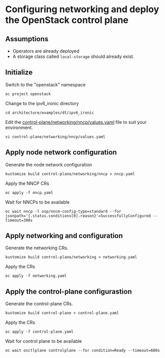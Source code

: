 # Configuring networking and deploy the OpenStack control plane

## Assumptions

- Operators are already deployed
- A storage class called `local-storage` should already exist.

## Initialize

Switch to the "openstack" namespace
```
oc project openstack
```
Change to the ipv6_ironic directory
```
cd architecture/examples/dt/ipv6_ironic
```
Edit the [control-plane/networking/nncp/values.yaml](control-plane/networking/nncp/values.yaml) file to suit your environment.
```
vi control-plane/networking/nncp/values.yaml
```

## Apply node network configuration

Generate the node network configuration
```
kustomize build control-plane/networking/nncp > nncp.yaml
```
Apply the NNCP CRs
```
oc apply -f nncp.yaml
```
Wait for NNCPs to be available
```
oc wait nncp -l osp/nncm-config-type=standard --for jsonpath='{.status.conditions[0].reason}'=SuccessfullyConfigured --timeout=300s
```

## Apply networking and configuration

Generate the networking CRs.
```
kustomize build control-plane/networking > networking.yaml
```
Apply the CRs
```
oc apply -f networking.yaml
```

## Apply the control-plane configurastion

Generate the control-plane CRs.
```
kustomize build control-plane > control-plane.yaml
```
Apply the CRs
```
oc apply -f control-plane.yaml
```
Wait for control plane to be available
```
oc wait osctlplane controlplane --for condition=Ready --timeout=600s
```
